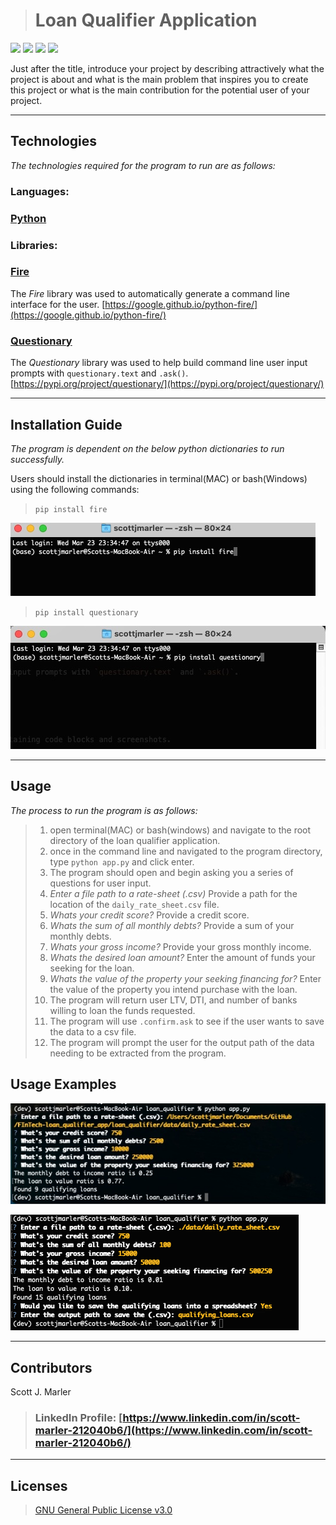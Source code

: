 > # Loan Qualifier Application

[<img src="https://img.shields.io/badge/language-Python-orange.svg?logo=LOGO">](https://www.python.org/)
[<img src="https://img.shields.io/badge/platform-dev-orange.svg?logo=LOGO">](<LINK>)
[<img src="https://img.shields.io/badge/libraries-2-orange.svg?logo=LOGO">](<LINK>)
[<img src="https://img.shields.io/badge/license-GNU General Public License v3.0-blue.svg?logo=LOGO">](COPYING.txt)


Just after the title, introduce your project by describing attractively what the project is about and what is the main problem that inspires you to create this project or what is the main contribution for the potential user of your project.

---

## Technologies

*The technologies required for the program to run are as follows:*

### Languages:   

### [Python](python.org)

### Libraries:  

### [Fire](https://google.github.io/python-fire/) 

The *Fire* library was used to automatically generate a command line interface for the user.  [https://google.github.io/python-fire/](https://google.github.io/python-fire/)

### [Questionary](https://pypi.org/project/questionary/) 

The *Questionary* library was used to help build command line user input prompts with `questionary.text` and `.ask()`.  [https://pypi.org/project/questionary/](https://pypi.org/project/questionary/)

---

## Installation Guide

*The program is dependent on the below python dictionaries to run successfully.*

Users should install the dictionaries in terminal(MAC) or bash(Windows) using the following commands:

>   ```pip install fire```

![Screen shot of install command using terminal](image/../loan_qualifier/images/pip_fire_install_ss.jpg)

>   ```pip install questionary```

![Screen shot of install command using terminal](image/../loan_qualifier/images/pip_questionary_install_ss.jpg)

---

## Usage


*The process to run the program is as follows:*

> 1.  open terminal(MAC) or bash(windows) and navigate to the root directory of the loan qualifier application. 
> 2.  once in the command line and navigated to the program directory,  type `python app.py` and click enter. 
> 3.  The program should open and begin asking you a series of questions for user input. 
> 4.  *Enter a file path to a rate-sheet (.csv)*  Provide a path for the location of the `daily_rate_sheet.csv` file.
> 5.  *Whats your credit score?* Provide a credit score.
> 6.  *Whats the sum of all monthly debts?* Provide a sum of your monthly debts.
> 7.  *Whats your gross income?* Provide your gross monthly income.
> 8.  *Whats the desired loan amount?* Enter the amount of funds your seeking for the loan.
> 9.  *Whats the value of the property your seeking financing for?* Enter the value of the property you intend purchase with the loan.
> 10. The program will return user LTV, DTI, and number of banks willing to loan the funds requested. 
> 11. The program will use `.confirm.ask` to see if the user wants to save the data to a csv file. 
> 12. The program will prompt the user for the output path of the data needing to be extracted from the program. 


## Usage Examples


![](image/../loan_qualifier/images/usage_screenshot.jpg)

![](image/../loan_qualifier/images/questions_ss_w-csv-save-output.png)
   



---

## Contributors

Scott J. Marler


> ### LinkedIn Profile:     [https://www.linkedin.com/in/scott-marler-212040b6/](https://www.linkedin.com/in/scott-marler-212040b6/)



---

## Licenses

> [GNU General Public License v3.0](COPYING.txt)


